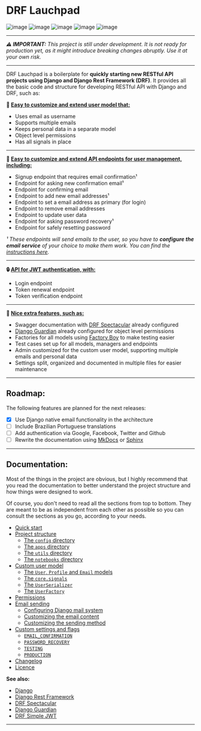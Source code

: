 # DRF Lauchpad

![image](https://img.shields.io/badge/Python-FFD43B?style=for-the-badge&logo=python&logoColor=blue)
![image](https://img.shields.io/badge/Django-092E20?style=for-the-badge&logo=django&logoColor=green)
![image](https://img.shields.io/badge/Rest%20Framework-ff1709?style=for-the-badge&logo=django&logoColor=white)
![image](https://img.shields.io/badge/Guardian-109989?style=for-the-badge&logo=django&logoColor=005949)
![image](https://img.shields.io/badge/JWT-000000?style=for-the-badge&logo=JSON%20web%20tokens&logoColor=white)

---

_**⚠️ IMPORTANT:** This project is still under development. It is not ready for production yet, as it might introduce breaking changes abruptly. Use it at your own risk._

---

DRF Lauchpad is a boilerplate for **quickly starting new RESTful API projects using Django and Django Rest Framework (DRF)**. It provides all the basic code and structure for developing RESTful API with Django and DRF, such as:

**🥸 <ins>Easy to customize and extend user model that:</ins>**

- Uses email as username
- Supports multiple emails
- Keeps personal data in a separate model
- Object level permissions
- Has all signals in place

---

**🔌 <ins>Easy to customize and extend API endpoints for user management, including:</ins>**

- Signup endpoint that requires email confirmation¹
- Endpoint for asking new confirmation email¹
- Endpoint for confirming email
- Endpoint to add new email addresses¹
- Endpoint to set a email address as primary (for login)
- Endpoint to remove email addresses
- Endpoint to update user data
- Endpoint for asking password recovery¹
- Endpoint for safely resetting password

_¹ These endpoints will send emails to the user, so you have to **configure the email service** of your choice to make them work. You can find the [instructions here](./docs/email-sending.md)._

---

**🔒 <ins>API for JWT authentication, with:</ins>**

- Login endpoint
- Token renewal endpoint
- Token verification endpoint

---

**🍒 <ins>Nice extra features, such as:</ins>**

- Swagger documentation with [DRF Spectacular](https://drf-spectacular.readthedocs.io/en/latest/) already configured
- [Django Guardian](https://django-guardian.readthedocs.io/en/stable/) already configured for object level permissions
- Factories for all models using [Factory Boy](https://factoryboy.readthedocs.io/en/stable/) to make testing easier
- Test cases set up for all models, managers and endpoints
- Admin customized for the custom user model, supporting multiple emails and personal data
- Settings split, organized and documented in multiple files for easier maintenance

---

## Roadmap:

The following features are planned for the next releases:

- [x] Use Django native email functionality in the architecture
- [ ] Include Brazilian Portuguese translations
- [ ] Add authentication via Google, Facebook, Twitter and Github
- [ ] Rewrite the documentation using [MkDocs](https://www.mkdocs.org/) or [Sphinx](https://www.sphinx-doc.org/)

---

## Documentation:

Most of the things in the project are obvious, but I highly recommend that you read the documentation to better understand the project structure and how things were designed to work.

Of course, you don't need to read all the sections from top to bottom. They are meant to be as independent from each other as possible so you can consult the sections as you go, according to your needs.

- [Quick start](./docs/index.md#quick-start)
- [Project structure](./docs/project-structure.md)
  - [The `config` directory](./docs/project-structure.md#the-config-directory)
  - [The `apps` directory](./docs/project-structure.md#the-apps-directory)
  - [The `utils` directory](./docs/project-structure.md#the-utils-directory)
  - [The `notebooks` directory](./docs/project-structure.md#the-notebooks-directory)
- [Custom user model](./docs/custom-user-model.md)
  - [The `User`, `Profile` and `Email` models](./docs/custom-user-model.md#the-user-profile-and-email-models)
  - [The `core.signals`](./docs/custom-user-model.md#the-coresignals)
  - [The `UserSerializer`](./docs/custom-user-model.md#the-userserializer)
  - [The `UserFactory`](./docs/custom-user-model.md#the-userfactory)
- [Permissions](./docs/permissions.md)
- [Email sending](./docs/email-sending.md)
  - [Configuring Django mail system](./docs/email-sending.md#configuring-django-mail-system)
  - [Customizing the email content](./docs/email-sending.md#customizing-the-email-content)
  - [Customizing the sending method](./docs/email-sending.md#customizing-the-sending-method)
- [Custom settings and flags](./docs/custom-settings-and-flags.md)
  - [`EMAIL_CONFIRMATION`](./docs/custom-settings-and-flags.md#email_confirmation)
  - [`PASSWORD_RECOVERY`](./docs/custom-settings-and-flags.md#password_recovery)
  - [`TESTING`](./docs/custom-settings-and-flags.md#testing)
  - [`PRODUCTION`](./docs/custom-settings-and-flags.md#production)
- [Changelog](./CHANGELOG.md)
- [Licence](./LICENSE)

**See also:**

- [Django](https://www.djangoproject.com/)
- [Django Rest Framework](https://www.django-rest-framework.org/)
- [DRF Spectacular](https://drf-spectacular.readthedocs.io/en/latest/)
- [Django Guardian](https://django-guardian.readthedocs.io/en/stable/)
- [DRF Simple JWT](https://django-rest-framework-simplejwt.readthedocs.io/en/latest/)

---

